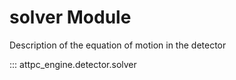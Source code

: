 # solver Module

Description of the equation of motion in the detector

::: attpc_engine.detector.solver